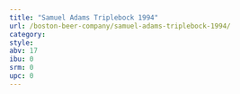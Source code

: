 ```yaml
---
title: "Samuel Adams Triplebock 1994"
url: /boston-beer-company/samuel-adams-triplebock-1994/
category: 
style: 
abv: 17
ibu: 0
srm: 0
upc: 0
---
```


